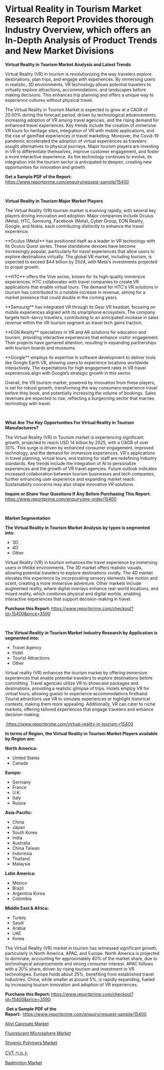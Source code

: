 <p><h1>Virtual Reality in Tourism Market Research Report Provides thorough Industry Overview, which offers an In-Depth Analysis of Product Trends and New Market Divisions</h1></p><p><strong>Virtual Reality in Tourism Market Analysis and Latest Trends</strong></p>
<p><p>Virtual Reality (VR) in tourism is revolutionizing the way travelers explore destinations, plan trips, and engage with experiences. By immersing users in realistic, 3D environments, VR technology allows potential travelers to virtually explore attractions, accommodations, and landscapes before making decisions. This enhances trip planning and offers a unique way to experience cultures without physical travel.</p><p>The Virtual Reality in Tourism Market is expected to grow at a CAGR of 20.00% during the forecast period, driven by technological advancements, increasing adoption of VR among travel agencies, and the rising demand for enhanced travel experiences. Key trends include the creation of immersive VR tours for heritage sites, integration of VR with mobile applications, and the rise of gamified experiences in travel marketing. Moreover, the Covid-19 pandemic accelerated the adoption of virtual experiences as travelers sought alternatives to physical journeys. Major tourism players are investing in VR to differentiate themselves, improve customer engagement, and foster a more interactive experience. As the technology continues to evolve, its integration into the tourism sector is anticipated to deepen, creating new opportunities for innovation and growth.</p></p>
<p><strong>Get a Sample PDF of the Report:&nbsp;</strong> <a href="https://www.reportprime.com/enquiry/request-sample/15400">https://www.reportprime.com/enquiry/request-sample/15400</a></p>
<p>&nbsp;</p>
<p><strong>Virtual Reality in Tourism Major Market Players</strong></p>
<p><p>The Virtual Reality (VR) tourism market is evolving rapidly, with several key players driving innovation and adoption. Major companies include Oculus (Meta), HTC, Samsung, Facebook (Meta), Cyber Group, EON Reality, Google, and Nokia, each contributing distinctly to enhance the travel experience.</p><p>**Oculus (Meta)** has positioned itself as a leader in VR technology with its Oculus Quest series. These standalone devices have become increasingly popular, particularly for travel experiences that allow users to explore destinations virtually. The global VR market, including tourism, is expected to exceed $44 billion by 2024, with Meta's investments projected to propel growth.</p><p>**HTC** offers the Vive series, known for its high-quality immersive experiences. HTC collaborates with travel companies to create VR applications that enable virtual tours. The demand for HTC's VR solutions in tourism has contributed to a notable increase in revenue, aiming for a market presence that could double in the coming years.</p><p>**Samsung** has integrated VR through its Gear VR headset, focusing on mobile experiences aligned with its smartphone ecosystem. The company targets tech-savvy travelers, contributing to an anticipated increase in sales revenue within the VR tourism segment as travel tech gains traction.</p><p>**EON Reality** specializes in VR and AR solutions for education and tourism, providing interactive experiences that enhance visitor engagement. Their projects have garnered attention, resulting in expanding partnerships with tourism boards and museums.</p><p>**Google** employs its expertise in software development to deliver tools like Google Earth VR, allowing users to experience locations worldwide interactively. The expectations for high engagement rates in VR travel experiences align with Google’s strategic growth in this sector.</p><p>Overall, the VR tourism market, powered by innovation from these players, is set for robust growth, transforming the way consumers experience travel before they book, and potentially increasing the volume of bookings. Sales revenues are expected to rise, reflecting a burgeoning sector that marries technology with travel.</p></p>
<p>&nbsp;</p>
<p><strong>What Are The Key Opportunities For Virtual Reality in Tourism Manufacturers?</strong></p>
<p><p>The Virtual Reality (VR) in Tourism market is experiencing significant growth, projected to reach USD 14 billion by 2025, with a CAGR of over 30%. This surge is driven by enhanced consumer engagement, improved technology, and the demand for immersive experiences. VR's applications in travel planning, virtual tours, and training for staff are redefining industry standards. Key trends include the integration of AI to personalize experiences and the growth of VR travel agencies. Future outlook indicates increased collaboration between tourism businesses and tech companies, further enhancing user experience and expanding market reach. Sustainability concerns may also shape innovative VR solutions.</p></p>
<p><strong>Inquire or Share Your Questions If Any Before Purchasing This Report:</strong> <a href="https://www.reportprime.com/enquiry/pre-order/15400">https://www.reportprime.com/enquiry/pre-order/15400</a></p>
<p>&nbsp;</p>
<p><strong>Market Segmentation</strong></p>
<p><strong>The Virtual Reality in Tourism Market Analysis by types is segmented into:</strong></p>
<p><ul><li>3D</li><li>4D</li><li>Other</li></ul></p>
<p><p>Virtual Reality (VR) in tourism enhances the travel experience by immersing users in lifelike environments. The 3D market offers realistic visuals, allowing potential travelers to explore destinations vividly. The 4D market elevates this experience by incorporating sensory elements like motion and scent, creating a more immersive adventure. Other markets include augmented reality, where digital overlays enhance real-world locations, and mixed reality, which combines physical and digital worlds, enabling interactive experiences that support decision-making in travel.</p></p>
<p><strong>Purchase this Report:&nbsp;</strong><a href="https://www.reportprime.com/checkout?id=15400&price=3590">https://www.reportprime.com/checkout?id=15400&price=3590</a></p>
<p>&nbsp;</p>
<p><strong>The Virtual Reality in Tourism Market Industry Research by Application is segmented into:</strong></p>
<p><ul><li>Travel Agency</li><li>Hotel</li><li>Tourist Attractions</li><li>Other</li></ul></p>
<p><p>Virtual reality (VR) enhances the tourism market by offering immersive experiences that enable potential travelers to explore destinations before committing. Travel agencies utilize VR to showcase packages and destinations, providing a realistic glimpse of trips. Hotels employ VR for virtual tours, allowing guests to experience accommodations firsthand. Tourist attractions use VR to simulate experiences or highlight historical contexts, making them more appealing. Additionally, VR can cater to niche markets, offering tailored experiences that engage travelers and enhance decision-making.</p></p>
<p><a href="https://www.reportprime.com/virtual-reality-in-tourism-r15400">&nbsp;https://www.reportprime.com/virtual-reality-in-tourism-r15400</a></p>
<p><strong>In terms of Region, the Virtual Reality in Tourism Market Players available by Region are:</strong></p>
<p>
    <p> <strong> North America: </strong>
        <ul>
            <li>United States</li>
            <li>Canada</li>
        </ul>
        </p> 
    <p> <strong> Europe: </strong>
        <ul>
            <li>Germany</li>
            <li>France</li>
            <li>U.K.</li>
            <li>Italy</li>
            <li>Russia</li>
        </ul>
        </p> 
    <p> <strong> Asia-Pacific: </strong>
        <ul>
            <li>China</li>
            <li>Japan</li>
            <li>South Korea</li>
            <li>India</li>
            <li>Australia</li>
            <li>China Taiwan</li>
            <li>Indonesia</li>
            <li>Thailand</li>
            <li>Malaysia</li>
        </ul>
        </p> 
    <p> <strong> Latin America: </strong>
        <ul>
            <li>Mexico</li>
            <li>Brazil</li>
            <li>Argentina Korea</li>
            <li>Colombia</li>
        </ul>
        </p> 
    <p> <strong> Middle East & Africa: </strong>
        <ul>
            <li>Turkey</li>
            <li>Saudi</li>
            <li>Arabia</li>
            <li>UAE</li>
            <li>Korea</li>
        </ul>
    </p>
    </p>
<p><p>The Virtual Reality (VR) market in tourism has witnessed significant growth, particularly in North America, APAC, and Europe. North America is projected to dominate, accounting for approximately 40% of the market share, due to technological advancements and strong consumer interest. APAC follows with a 30% share, driven by rising tourism and investment in VR technologies. Europe holds about 25%, benefiting from established travel industries. China, while smaller at around 5%, is rapidly expanding, fueled by increasing tourism innovation and adoption of VR experiences.</p></p>
<p><strong>Purchase this Report: </strong><a href="https://www.reportprime.com/checkout?id=15400&price=3590">https://www.reportprime.com/checkout?id=15400&price=3590</a></p>
<p>&nbsp;<strong>Get a Sample PDF of the Report:&nbsp;&nbsp;</strong><a href="https://www.reportprime.com/enquiry/request-sample/15400">https://www.reportprime.com/enquiry/request-sample/15400</a></p>
<p><strong></strong></p>
<p><p><a href="https://www.linkedin.com/pulse/allyl-caproate-market-size-growth-trends-statistics-forecasts-bq6tf?trackingId=nSNzRLXHRzibhqIyP65uBg%3D%3D">Allyl Caproate Market</a></p><p><a href="https://issuu.com/reportprime-2/docs/fluorescent-microsphere-market-size_eb8d231bf78392">Fluorescent Microsphere Market</a></p><p><a href="https://issuu.com/reportprime-2/docs/styrenic-polymers-market-size-2030._fb845b2ebbb4f9">Styrenic Polymers Market</a></p><p><a href="https://medium.com/@jeannesawayn2023/cvt%E3%83%99%E3%83%AB%E3%83%88%E5%B8%82%E5%A0%B4%E3%81%AE%E8%A6%8B%E9%80%9A%E3%81%97%E3%81%A82024%E5%B9%B4%E3%81%8B%E3%82%892031%E5%B9%B4%E3%81%BE%E3%81%A7%E3%81%AE%E4%BA%88%E6%B8%AC-09ef5b245f12">CVT ベルト</a></p><p><a href="https://medium.com/@heatherfernandez476/the-badminton-market-is-anticipated-to-experience-significant-growth-with-a-projected-cagr-of-13-88799b6eca4f">Badminton Market</a></p></p>